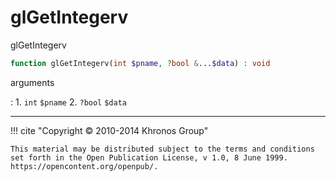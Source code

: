 # glGetIntegerv
glGetIntegerv

```php
function glGetIntegerv(int $pname, ?bool &...$data) : void
```

arguments

:    1. `int` `$pname` 
    2. `?bool` `$data` 

---
     

!!! cite "Copyright © 2010-2014 Khronos Group"

    This material may be distributed subject to the terms and conditions set forth in the Open Publication License, v 1.0, 8 June 1999. https://opencontent.org/openpub/.